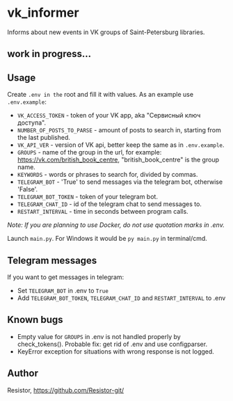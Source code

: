 # vk_informer
Informs about new events in VK groups of Saint-Petersburg libraries.

## work in progress...


## Usage
Create `.env in the` root and fill it with values. As an example use `.env.example`:

* `VK_ACCESS_TOKEN` - token of your VK app, aka "Сервисный ключ доступа".
* `NUMBER_OF_POSTS_TO_PARSE` - amount of posts to search in, starting from the last published.
* `VK_API_VER` - version of VK api, better keep the same as in `.env.example`.
* `GROUPS` - name of the group in the url, for example: https://vk.com/british_book_centre, "british_book_centre" is the group name.
* `KEYWORDS` - words or phrases to search for, divided by commas.
* `TELEGRAM_BOT` - 'True' to send messages via the telegram bot, otherwise 'False'.
* `TELEGRAM_BOT_TOKEN` - token of your telegram bot.
* `TELEGRAM_CHAT_ID` - id of the telegram chat to send messages to.
* `RESTART_INTERVAL` - time in seconds between program calls.

_Note: If you are planning to use Docker, do not use quotation marks in .env._

Launch `main.py`. For Windows it would be `py main.py` in terminal/cmd.

## Telegram messages
If you want to get messages in telegram:
* Set `TELEGRAM_BOT` in .env to `True`
* Add `TELEGRAM_BOT_TOKEN`, `TELEGRAM_CHAT_ID` and `RESTART_INTERVAL` to .env

## Known bugs
* Empty value for `GROUPS` in .env is not handled properly by check_tokens(). Probable fix: get rid of .env and use configparser.
* KeyError exception for situations with wrong response is not logged.

## Author
Resistor, https://github.com/Resistor-git/